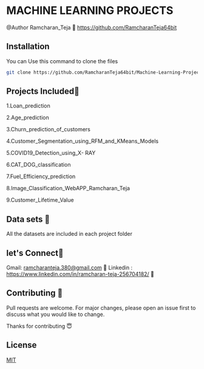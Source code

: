 # MACHINE LEARNING PROJECTS

@Author Ramcharan_Teja
📝  https://github.com/RamcharanTeja64bit

## Installation

You can Use this command to clone the files 

```bash
git clone https://github.com/RamcharanTeja64bit/Machine-Learning-Projects.git
```

## Projects Included💎

1.Loan_prediction

2.Age_prediction

3.Churn_prediction_of_customers

4.Customer_Segmentation_using_RFM_and_KMeans_Models

5.COVID19_Detection_using_X- RAY

6.CAT_DOG_classification

7.Fuel_Efficiency_prediction

8.Image_Classification_WebAPP_Ramcharan_Teja

9.Customer_Lifetime_Value
## Data sets	📖 
All the datasets are included in each project folder

## let's Connect💫 
Gmail: ramcharanteja.380@gmail.com 🔮 
Linkedin : https://www.linkedin.com/in/ramcharan-teja-256704182/ 🔆 


## Contributing 📝
Pull requests are welcome. For major changes, please open an issue first to discuss what you would like to change.

Thanks for contributing  😇

## License
[MIT](https://choosealicense.com/licenses/mit/)
